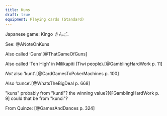 ```yaml
---
title: Kuns
draft: true
equipment: Playing cards (Standard)
---
```


Japanese game: <span class="aka" lang="ja-Latn">Kingo</span> <span class="aka" lang="ja">きんご</span>.

See: @ANoteOnKuns

Also called ‘Guns’[@ThatGameOfGuns]

Also called ‘Ten High’ in Milikapiti (Tiwi people).[@GamblingHardWork p. 11]

_Not_ also 'kunt'.[@CardGamesToPokerMachines p. 100]

Also ‘cunce’.[@WhatsTheBigDeal p. 668]

"kuns" probably from "kunti"? the winning value?[@GamblingHardWork p. 9] could that be from "kunci"?

From Quinze: [@GamesAndDances p. 324]
